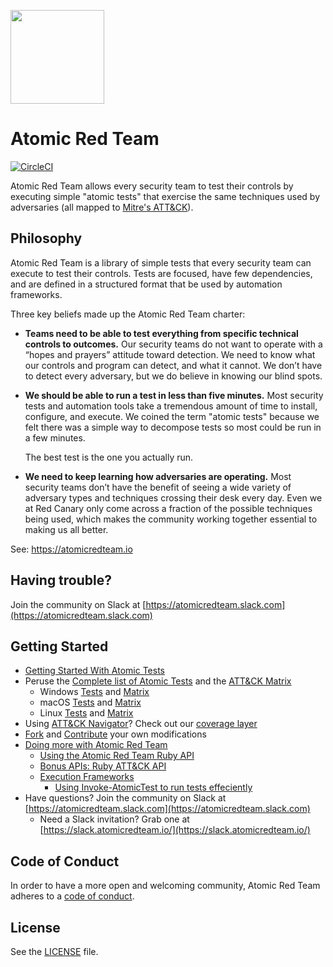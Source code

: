 <p><img src="https://redcanary.com/wp-content/uploads/Atomic-Red-Team-Logo.png" width="150px" /></p>

# Atomic Red Team
[![CircleCI](https://circleci.com/gh/redcanaryco/atomic-red-team.svg?style=svg)](https://circleci.com/gh/redcanaryco/atomic-red-team)

Atomic Red Team allows every security team to test their controls by executing simple
"atomic tests" that exercise the same techniques used by adversaries (all mapped to
[Mitre's ATT&CK](https://attack.mitre.org/wiki/Main_Page)).

## Philosophy

Atomic Red Team is a library of simple tests that every security team can execute to test their controls. Tests are
focused, have few dependencies, and are defined in a structured format that be used by automation frameworks.

Three key beliefs made up the Atomic Red Team charter:
- **Teams need to be able to test everything from specific technical controls to outcomes.**
  Our security teams do not want to operate with a “hopes and prayers” attitude toward detection. We need to know
  what our controls and program can detect, and what it cannot. We don’t have to detect every adversary, but we
  do believe in knowing our blind spots.

- **We should be able to run a test in less than five minutes.**
  Most security tests and automation tools take a tremendous amount of time to install, configure, and execute.
  We coined the term "atomic tests" because we felt there was a simple way to decompose tests so most could be
  run in a few minutes.

  The best test is the one you actually run.

- **We need to keep learning how adversaries are operating.**
  Most security teams don’t have the benefit of seeing a wide variety of adversary types and techniques crossing
  their desk every day. Even we at Red Canary only come across a fraction of the possible techniques being used,
  which makes the community working together essential to making us all better.

See: https://atomicredteam.io

## Having trouble?

Join the community on Slack at [https://atomicredteam.slack.com](https://atomicredteam.slack.com)

## Getting Started

* [Getting Started With Atomic Tests](https://atomicredteam.io/testing)
* Peruse the [Complete list of Atomic Tests](atomics/index.md) and the [ATT&CK Matrix](atomics/matrix.md)
  - Windows [Tests](atomics/windows-index.md) and [Matrix](atomics/windows-matrix.md)
  - macOS [Tests](atomics/macos-index.md) and [Matrix](atomics/macos-matrix.md)
  - Linux [Tests](atomics/linux-index.md) and [Matrix](atomics/linux-matrix.md)
* Using [ATT&CK Navigator](https://github.com/mitre-attack/attack-navigator)? Check out our [coverage layer](atomics/art_navigator_layer.json)
* [Fork](https://github.com/redcanaryco/atomic-red-team/fork) and [Contribute](https://atomicredteam.io/contributing) your own modifications
* [Doing more with Atomic Red Team](#doing-more-with-atomic-red-team)
    * [Using the Atomic Red Team Ruby API](#using-the-atomic-red-team-ruby-api)
    * [Bonus APIs: Ruby ATT&CK API](#bonus-apis-ruby-attck-api)
    * [Execution Frameworks](https://github.com/redcanaryco/atomic-red-team/blob/master/execution-frameworks)
      * [Using Invoke-AtomicTest to run tests effeciently](https://github.com/redcanaryco/atomic-red-team/tree/master/execution-frameworks/Invoke-AtomicRedTeam)
* Have questions? Join the community on Slack at [https://atomicredteam.slack.com](https://atomicredteam.slack.com)
    * Need a Slack invitation? Grab one at [https://slack.atomicredteam.io/](https://slack.atomicredteam.io/)

## Code of Conduct

In order to have a more open and welcoming community, Atomic Red Team adheres to a
[code of conduct](CODE_OF_CONDUCT.md).

## License

See the [LICENSE](https://github.com/redcanaryco/atomic-red-team/blob/master/LICENSE.txt) file.
